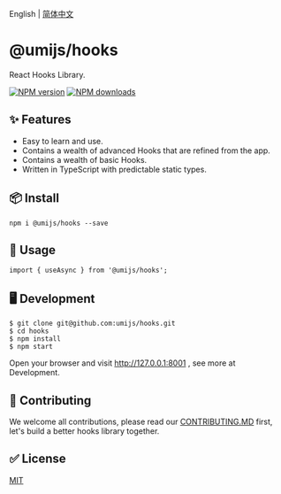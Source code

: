 English | [简体中文](./README_zh-CN.md)

# @umijs/hooks

React Hooks Library.

[![NPM version][image-1]][1] [![NPM downloads][image-2]][2]

## ✨ Features

* Easy to learn and use.
* Contains a wealth of advanced Hooks that are refined from the app.
* Contains a wealth of basic Hooks.
* Written in TypeScript with predictable static types.

## 📦 Install

```
npm i @umijs/hooks --save
```

## 🔨 Usage

```
import { useAsync } from '@umijs/hooks';
```

## 🖥 Development

```
$ git clone git@github.com:umijs/hooks.git
$ cd hooks
$ npm install
$ npm start
```
Open your browser and visit http://127.0.0.1:8001 , see more at Development.

## 🤝 Contributing

We welcome all contributions, please read our [CONTRIBUTING.MD](https://github.com/umijs/hooks/blob/master/CONTRIBUTING.MD) first, let's build a better hooks library together.

## ✅ License

[MIT](https://github.com/umijs/umi/blob/master/LICENSE)


[1]:	https://www.npmjs.com/package/@umijs/hooks
[2]:	https://npmjs.org/package/@umijs/hooks

[image-1]:	https://img.shields.io/npm/v/@umijs/hooks.svg?style=flat
[image-2]:	https://img.shields.io/npm/dm/@umijs/hooks.svg?style=flat
